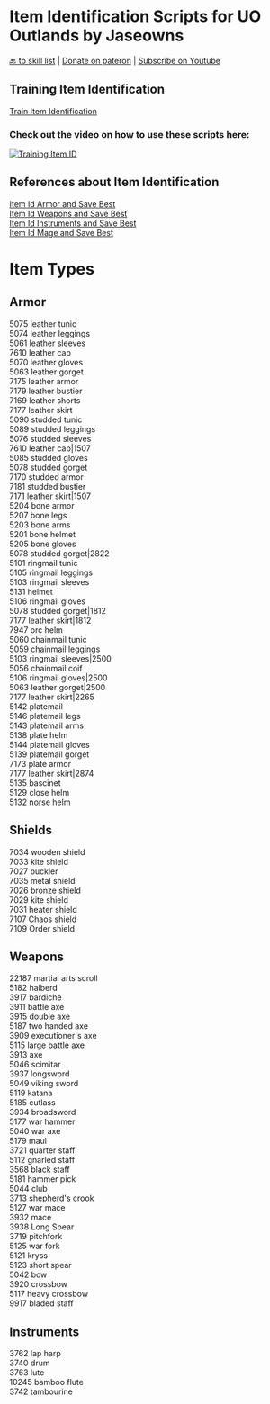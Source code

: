 # Item Identification Scripts for UO Outlands by Jaseowns

<a href="https://github.com/jaseowns/uo_outlands_razor_scripts/tree/main/Skill%20List">🔙 to skill list</a> | <a href="https://www.patreon.com/jaseowns">Donate on pateron</a> | <a href="https://youtube.com/jaseowns">Subscribe on Youtube</a>

## Training Item Identification
[Train Item Identification](https://raw.githubusercontent.com/jaseowns/uo_outlands_razor_scripts/main/Skill%20List/Item%20Identification/Train_Item_Identification.razor)  

### Check out the video on how to use these scripts here:
[![Training Item ID](https://img.youtube.com/vi/Hwh8hW2LEaw/0.jpg)](https://youtu.be/Hwh8hW2LEaw)  

## References about Item Identification
[Item Id Armor and Save Best](https://raw.githubusercontent.com/jaseowns/uo_outlands_razor_scripts/main/Skill%20List/Item%20Identification/Run_Item_Id_Armor.razor)  
[Item Id Weapons and Save Best](https://raw.githubusercontent.com/jaseowns/uo_outlands_razor_scripts/main/Skill%20List/Item%20Identification/Run_Item_Id_Weapons.razor)  
[Item Id Instruments and Save Best](https://raw.githubusercontent.com/jaseowns/uo_outlands_razor_scripts/main/Skill%20List/Item%20Identification/Run_Item_Id_Bard.razor)  
[Item Id Mage and Save Best](https://raw.githubusercontent.com/jaseowns/uo_outlands_razor_scripts/main/Skill%20List/Item%20Identification/Run_Item_Id_Mage.razor)  


# Item Types

## Armor
5075    leather tunic  
5074    leather leggings  
5061    leather sleeves  
7610    leather cap  
5070    leather gloves  
5063    leather gorget  
7175    leather armor  
7179    leather bustier   
7169    leather shorts   
7177    leather skirt   
5090    studded tunic   
5089    studded leggings   
5076    studded sleeves   
7610    leather cap|1507   
5085    studded gloves    
5078    studded gorget   
7170    studded armor   
7181    studded bustier   
7171    leather skirt|1507   
5204    bone armor   
5207    bone legs   
5203    bone arms   
5201    bone helmet   
5205    bone gloves  
5078    studded gorget|2822  
5101    ringmail tunic  
5105    ringmail leggings  
5103    ringmail sleeves  
5131    helmet  
5106    ringmail gloves  
5078    studded gorget|1812  
7177    leather skirt|1812  
7947    orc helm  
5060    chainmail tunic  
5059    chainmail leggings  
5103    ringmail sleeves|2500  
5056    chainmail coif  
5106    ringmail gloves|2500  
5063    leather gorget|2500  
7177    leather skirt|2265  
5142    platemail  
5146    platemail legs  
5143    platemail arms  
5138    plate helm  
5144    platemail gloves  
5139    platemail gorget  
7173    plate armor  
7177    leather skirt|2874  
5135    bascinet  
5129    close helm  
5132    norse helm  

## Shields
7034    wooden shield  
7033    kite shield  
7027    buckler   
7035    metal shield  
7026    bronze shield  
7029    kite shield  
7031    heater shield  
7107    Chaos shield  
7109    Order shield  

## Weapons
22187   martial arts scroll  
5182    halberd  
3917    bardiche  
3911    battle axe  
3915    double axe  
5187    two handed axe  
3909    executioner's axe  
5115    large battle axe  
3913    axe  
5046    scimitar  
3937    longsword  
5049    viking sword  
5119    katana  
5185    cutlass  
3934    broadsword  
5177    war hammer  
5040    war axe  
5179    maul  
3721    quarter staff  
5112    gnarled staff  
3568    black staff  
5181    hammer pick  
5044    club  
3713    shepherd's crook  
5127    war mace  
3932    mace  
3938    Long Spear  
3719    pitchfork  
5125    war fork  
5121    kryss  
5123    short spear  
5042    bow  
3920    crossbow  
5117    heavy crossbow  
9917    bladed staff  

## Instruments
3762    lap harp  
3740    drum  
3763    lute  
10245   bamboo flute  
3742    tambourine  
